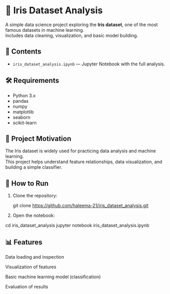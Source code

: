# 🌸 Iris Dataset Analysis

A simple data science project exploring the **Iris dataset**, one of the most famous datasets in machine learning.  
Includes data cleaning, visualization, and basic model building.

## 📂 Contents
- `iris_dataset_analysis.ipynb` — Jupyter Notebook with the full analysis.

## 🛠 Requirements
- Python 3.x
- pandas  
- numpy  
- matplotlib  
- seaborn  
- scikit-learn
  
 ## 🎯 Project Motivation
The Iris dataset is widely used for practicing data analysis and machine learning.  
This project helps understand feature relationships, data visualization, and building a simple classifier.


## 🚀 How to Run
1. Clone the repository:
  
   git clone https://github.com/haleema-21/iris_dataset_analysis.git

2. Open the notebook:
   
cd iris_dataset_analysis
jupyter notebook iris_dataset_analysis.ipynb

## 📊 Features

Data loading and inspection

Visualization of features

Basic machine learning model (classification)

Evaluation of results
